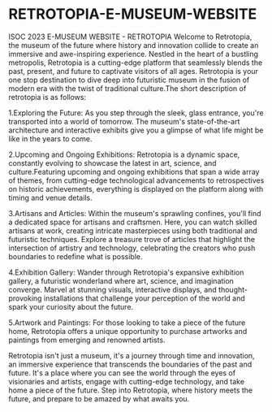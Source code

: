 # RETROTOPIA-E-MUSEUM-WEBSITE
ISOC 2023 E-MUSEUM WEBSITE - RETROTOPIA 
Welcome to Retrotopia, the museum of the future where history and innovation collide to create an immersive and awe-inspiring experience. Nestled in the heart of a bustling metropolis, Retrotopia is a cutting-edge platform that seamlessly blends the past, present, and future to captivate visitors of all ages. Retrotopia is your one stop destination to dive deep into futuristic museum in the fusion of modern era with the twist of traditional culture.The short description of retrotopia is as follows:

1.Exploring the Future: As you step through the sleek, glass entrance, you're transported into a world of tomorrow. The museum's state-of-the-art architecture and interactive exhibits give you a glimpse of what life might be like in the years to come.

2.Upcoming and Ongoing Exhibitions: Retrotopia is a dynamic space, constantly evolving to showcase the latest in art, science, and culture.Featuring upcoming and ongoing exhibitions that span a wide array of themes, from cutting-edge technological advancements to retrospectives on historic achievements, everything is displayed on the platform along with timing and venue details.

3.Artisans and Articles: Within the museum's sprawling confines, you'll find a dedicated space for artisans and craftsmen. Here, you can watch skilled artisans at work, creating intricate masterpieces using both traditional and futuristic techniques. Explore a treasure trove of articles that highlight the intersection of artistry and technology, celebrating the creators who push boundaries to redefine what is possible.

4.Exhibition Gallery: Wander through Retrotopia's expansive exhibition gallery, a futuristic wonderland where art, science, and imagination converge. Marvel at stunning visuals, interactive displays, and thought-provoking installations that challenge your perception of the world and spark your curiosity about the future.

5.Artwork and Paintings: For those looking to take a piece of the future home, Retrotopia offers a unique opportunity to purchase artworks and paintings from emerging and renowned artists.

Retrotopia isn't just a museum, it's a journey through time and innovation, an immersive experience that transcends the boundaries of the past and future. It's a place where you can see the world through the eyes of visionaries and artists, engage with cutting-edge technology, and take home a piece of the future. Step into Retrotopia, where history meets the future, and prepare to be amazed by what awaits you.
